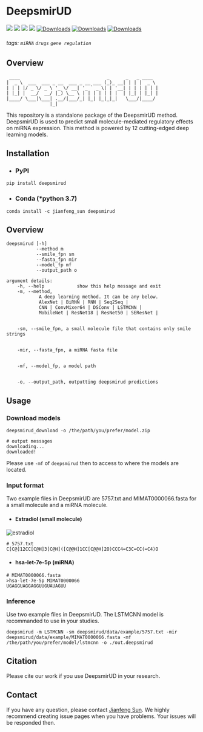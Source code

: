 # DeepsmirUD
![](https://img.shields.io/badge/deepsmirud-executable-519dd9.svg)
![](https://img.shields.io/badge/last_released-June._2022-green.svg)
![](https://img.shields.io/github/stars/2003100127/deepsmirud?logo=GitHub&color=blue)
![](https://img.shields.io/pypi/v/deepsmirud?logo=PyPI)
[![Downloads](https://pepy.tech/badge/deepsmirud)](https://pepy.tech/project/deepsmirud)
[![Downloads](https://pepy.tech/badge/deepsmirud/month)](https://pepy.tech/project/deepsmirud)
[![Downloads](https://pepy.tech/badge/deepsmirud/week)](https://pepy.tech/project/deepsmirud)

###### tags: `miRNA` `drugs` `gene regulation`


## Overview
```angular2html
 ____                                _      _   _ ____
|  _ \  ___  ___ _ __  ___ _ __ ___ (_)_ __| | | |  _ \
| | | |/ _ \/ _ \ '_ \/ __| '_ ` _ \| | '__| | | | | | |
| |_| |  __/  __/ |_) \__ \ | | | | | | |  | |_| | |_| |
|____/ \___|\___| .__/|___/_| |_| |_|_|_|   \___/|____/
                |_|
```
This repository is a standalone package of the DeepsmirUD method. DeepsmirUD is used to predict small molecule-mediated regulatory effects on miRNA expression. This method is powered by 12 cutting-edged deep learning models.

## Installation
* ### PyPI
```angular2html
pip install deepsmirud
```

* ### Conda (*python 3.7)

```
conda install -c jianfeng_sun deepsmirud
```

## Overview
```angular2html
deepsmirud [-h]
           --method m
           --smile_fpn sm
           --fasta_fpn mir
           --model_fp mf
           --output_path o

argument details:
    -h, --help            show this help message and exit
    -m, --method,
            A deep learning method. It can be any below.
            AlexNet | BiRNN | RNN | Seq2Seq |
            CNN | ConvMixer64 | DSConv | LSTMCNN |
            MobileNet | ResNet18 | ResNet50 | SEResNet |


    -sm, --smile_fpn, a small molecule file that contains only smile strings


    -mir, --fasta_fpn, a miRNA fasta file


    -mf, --model_fp, a model path


    -o, --output_path, outputting deepsmirud predictions
```

## Usage
### Download models
```shell
deepsmirud_download -o /the/path/you/prefer/model.zip
```

```
# output messages
downloading...
downloaded!
```
Please use `-mf` of `deepsmirud` then to access to where the models are located.

### Input format
Two example files in DeepsmirUD are 5757.txt and MIMAT0000066.fasta for a small molecule and a miRNA molecule.

* #### Estradiol (small molecule)

![estradiol](https://github.com/2003100127/deepsmirud/blob/main/img/Estradiol.png?raw=true)
```shell
# 5757.txt
C[C@]12CC[C@H]3[C@H]([C@@H]1CC[C@@H]2O)CCC4=C3C=CC(=C4)O
```

* #### hsa-let-7e-5p (miRNA)
```
# MIMAT0000066.fasta
>hsa-let-7e-5p MIMAT0000066
UGAGGUAGGAGGUUGUAUAGUU
```

### Inference
Use two example files in DeepsmirUD. The LSTMCNN model is recommanded to use in your studies.
```shell
deepsmirud -m LSTMCNN -sm deepsmirud/data/example/5757.txt -mir deepsmirud/data/example/MIMAT0000066.fasta -mf /the/path/you/prefer/model/lstmcnn -o ./out.deepsmirud
```

## Citation
Please cite our work if you use DeepsmirUD in your research.

## Contact
If you have any question, please contact [Jianfeng Sun](jianfeng.sunmt@gmail.com). We highly recommend creating issue pages when you have problems. Your issues will be responded then.


